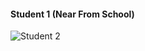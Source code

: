 #### Student 1 (Near From School)

![Student 2](https://user-images.githubusercontent.com/77566403/147886831-9fc2bbe1-d97a-4edf-b084-047f1f263e42.PNG)
